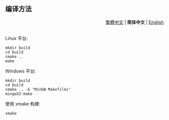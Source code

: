 ## 编译方法 

<div align="right">
  <a href="../zh_TW/Compile.md">繁體中文</a> | <strong>简体中文</strong> | <a href="../en_US/Compile.md">English</a>
</div>
<br>

Linux 平台:
```shell
mkdir build
cd build
cmake ..
make
```

Windows 平台:
```shell
mkdir build
cd build
cmake .. -G "MinGW Makefiles"
mingw32-make
```

使用 xmake 构建:
```shell
xmake
```
